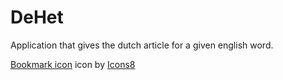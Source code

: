 # DeHet
Application that gives the dutch article for a given english word.




<a target="_blank" href="https://icons8.com/icons/set/bookmark-ribbon">Bookmark icon</a> icon by <a target="_blank" href="https://icons8.com">Icons8</a>

